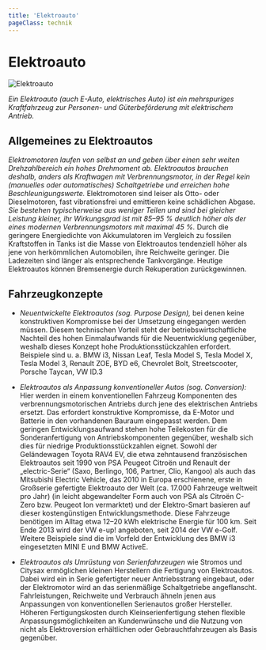 ```yaml
---
title: 'Elektroauto'
pageClass: technik
---
```


<infoBox>

# Elektroauto

![Elektroauto](/img/media/eauto.jpg "Elektroauto")

*Ein Elektroauto (auch E-Auto, elektrisches Auto) ist ein mehrspuriges Kraftfahrzeug zur Personen- und Güterbeförderung mit elektrischem Antrieb.*

</infoBox>

<YouTube videoid="RB-TeOTxqkY" desc="Wie funktioniert ein Elektroauto"/>

<newSection title="Allgemeines">

## Allgemeines zu Elektroautos

*Elektromotoren laufen von selbst an und geben über einen sehr weiten Drehzahlbereich ein hohes Drehmoment ab.* *Elektroautos brauchen deshalb, anders als Kraftwagen mit Verbrennungsmotor, in der Regel kein (manuelles oder automatisches) Schaltgetriebe und erreichen hohe Beschleunigungswerte.* Elektromotoren sind leiser als Otto- oder Dieselmotoren, fast vibrationsfrei und emittieren keine schädlichen Abgase. *Sie bestehen typischerweise aus weniger Teilen und sind bei gleicher Leistung kleiner, ihr Wirkungsgrad ist mit 85–95 % deutlich höher als der eines modernen Verbrennungsmotors mit maximal 45 %.* Durch die geringere Energiedichte von Akkumulatoren im Vergleich zu fossilen Kraftstoffen in Tanks ist die Masse von Elektroautos tendenziell höher als jene von herkömmlichen Automobilen, ihre Reichweite geringer. Die Ladezeiten sind länger als entsprechende Tankvorgänge. Heutige Elektroautos können Bremsenergie durch Rekuperation zurückgewinnen.

</newSection>

<newSection title="Fahrzeugkonzepte">

## Fahrzeugkonzepte

- *Neuentwickelte Elektroautos (sog. Purpose Design),* bei denen keine konstruktiven Kompromisse bei der Umsetzung eingegangen werden müssen. Diesem technischen Vorteil steht der betriebswirtschaftliche Nachteil des hohen Einmalaufwands für die Neuentwicklung gegenüber, weshalb dieses Konzept hohe Produktionsstückzahlen erfordert. Beispiele sind u. a. BMW i3, Nissan Leaf, Tesla Model S, Tesla Model X, Tesla Model 3, Renault ZOE, BYD e6, Chevrolet Bolt, Streetscooter, Porsche Taycan, VW ID.3

- *Elektroautos als Anpassung konventioneller Autos (sog. Conversion):* Hier werden in einem konventionellen Fahrzeug Komponenten des verbrennungsmotorischen Antriebs durch jene des elektrischen Antriebs ersetzt. Das erfordert konstruktive Kompromisse, da E-Motor und Batterie in den vorhandenen Bauraum eingepasst werden. Dem geringen Entwicklungsaufwand stehen hohe Teilekosten für die Sonderanfertigung von Antriebskomponenten gegenüber, weshalb sich dies für niedrige Produktionsstückzahlen eignet. Sowohl der Geländewagen Toyota RAV4 EV, die etwa zehntausend französischen Elektroautos seit 1990 von PSA Peugeot Citroën und Renault der „electric-Serie“ (Saxo, Berlingo, 106, Partner, Clio, Kangoo) als auch das Mitsubishi Electric Vehicle, das 2010 in Europa erschienene, erste in Großserie gefertigte Elektroauto der Welt (ca. 17.000 Fahrzeuge weltweit pro Jahr)  (in leicht abgewandelter Form auch von PSA als Citroën C-Zero bzw. Peugeot Ion vermarktet) und der Elektro-Smart basieren auf dieser kostengünstigen Entwicklungsmethode. Diese Fahrzeuge benötigen im Alltag etwa 12–20 kWh elektrische Energie für 100 km. Seit Ende 2013 wird der VW e-up! angeboten, seit 2014 der VW e-Golf. Weitere Beispiele sind die im Vorfeld der Entwicklung des BMW i3 eingesetzten MINI E und BMW ActiveE.

- *Elektroautos als Umrüstung von Serienfahrzeugen* wie Stromos und Citysax ermöglichen kleinen Herstellern die Fertigung von Elektroautos. Dabei wird ein in Serie gefertigter neuer Antriebsstrang eingebaut, oder der Elektromotor wird an das serienmäßige Schaltgetriebe angeflanscht. Fahrleistungen, Reichweite und Verbrauch ähneln jenen aus Anpassungen von konventionellen Serienautos großer Hersteller. Höheren Fertigungskosten durch Kleinserienfertigung stehen flexible Anpassungsmöglichkeiten an Kundenwünsche und die Nutzung von nicht als Elektroversion erhältlichen oder Gebrauchtfahrzeugen als Basis gegenüber.

</newSection>